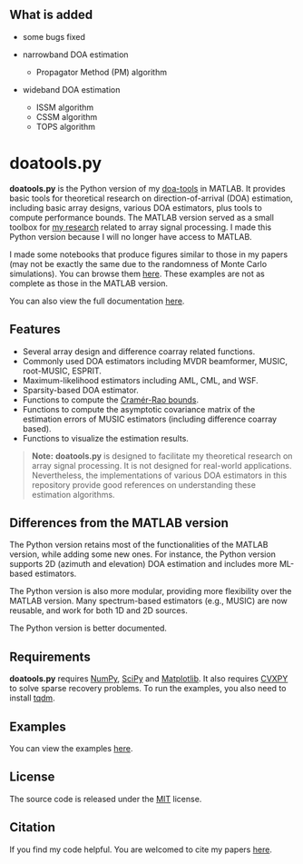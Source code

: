 ## What is added

* some bugs fixed

* narrowband DOA estimation  
    * Propagator Method (PM) algorithm  
    
* wideband DOA estimation  
    * ISSM algorithm  
    * CSSM algorithm
    * TOPS algorithm

# doatools.py

**doatools.py** is the Python version of my [doa-tools](https://github.com/morriswmz/doa-tools) in MATLAB. It provides basic tools for theoretical research on direction-of-arrival (DOA) estimation, including basic array designs, various DOA estimators, plus tools to compute performance bounds. The MATLAB version served as a small toolbox for [my research](http://research.wmz.ninja/research.html) related to array signal processing. I made this Python version because I will no longer have access to MATLAB.

I made some notebooks that produce figures similar to those in my papers (may not be exactly the same due to the randomness of Monte Carlo simulations). You can browse them [here](examples/paper). These examples are not as complete as those in the MATLAB version.

You can also view the full documentation [here](https://morriswmz.github.io/doatools.py/).

## Features

* Several array design and difference coarray related functions.
* Commonly used DOA estimators including MVDR beamformer, MUSIC, root-MUSIC, ESPRIT.
* Maximum-likelihood estimators including AML, CML, and WSF.
* Sparsity-based DOA estimator.
* Functions to compute the [Cramér-Rao bounds](https://en.wikipedia.org/wiki/Cram%C3%A9r%E2%80%93Rao_bound).
* Functions to compute the asymptotic covariance matrix of the estimation errors of MUSIC estimators (including difference coarray based).
* Functions to visualize the estimation results.

>**Note:** **doatools.py** is designed to facilitate my theoretical research on array signal processing. It is not designed for real-world applications. Nevertheless, the implementations of various DOA estimators in this repository provide good references on understanding these estimation algorithms.

## Differences from the MATLAB version

The Python version retains most of the functionalities of the MATLAB version, while adding some new ones. For instance, the Python version supports 2D (azimuth and elevation) DOA estimation and includes more ML-based estimators.

The Python version is also more modular, providing more flexibility over the MATLAB version. Many spectrum-based estimators (e.g., MUSIC) are now reusable, and work for both 1D and 2D sources.

The Python version is better documented.

## Requirements

**doatools.py** requires [NumPy](https://github.com/numpy/numpy), [SciPy](https://github.com/scipy/scipy) and [Matplotlib](https://github.com/matplotlib/matplotlib). It also requires [CVXPY](https://github.com/cvxgrp/cvxpy) to solve sparse recovery problems. To run the examples, you also need to install [tqdm](https://github.com/tqdm/tqdm).

## Examples

You can view the examples [here](examples/).

## License

The source code is released under the [MIT](LICENSE.md) license.

## Citation

If you find my code helpful. You are welcomed to cite my papers [here](http://research.wmz.ninja/research.html).


